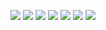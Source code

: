 ![](https://github.com/itemuse/xmusic/blob/main/image/image1.jpg)
![](https://github.com/itemuse/xmusic/blob/main/image/image2.jpg)
![](https://github.com/itemuse/xmusic/blob/main/image/image3.jpg)
![](https://github.com/itemuse/xmusic/blob/main/image/image4.jpg)
![](https://github.com/itemuse/xmusic/blob/main/image/image5.jpg)
![](https://github.com/itemuse/xmusic/blob/main/image/image6.jpg)
![](https://github.com/itemuse/xmusic/blob/main/image/image7.jpg)